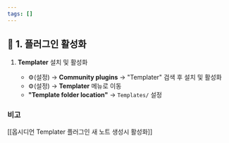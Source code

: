 ```yaml
---
tags: []
---
```

## 🔹 **1. 플러그인 활성화**

1. **Templater** 설치 및 활성화
    
    - ⚙️(설정) → **Community plugins** → "Templater" 검색 후 설치 및 활성화
    - ⚙️(설정) → **Templater** 메뉴로 이동
    - **"Template folder location"** → `Templates/` 설정


### 비고
[[옵시디언 Templater 플러그인 새 노트 생성시 활성화]]